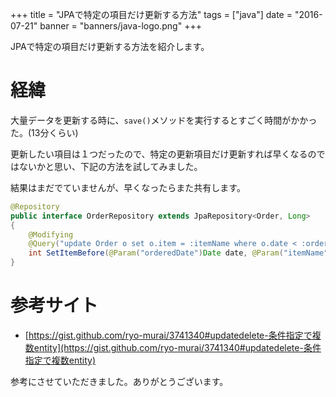 +++
title = "JPAで特定の項目だけ更新する方法"
tags = ["java"]
date = "2016-07-21"
banner = "banners/java-logo.png"
+++

JPAで特定の項目だけ更新する方法を紹介します。

<!--more-->
# 経緯
大量データを更新する時に、`save()`メソッドを実行するとすごく時間がかかった。(13分くらい)

更新したい項目は１つだったので、特定の更新項目だけ更新すれば早くなるのではないかと思い、下記の方法を試してみました。

結果はまだでていませんが、早くなったらまた共有します。


```java
@Repository
public interface OrderRepository extends JpaRepository<Order, Long>
{
    @Modifying
    @Query("update Order o set o.item = :itemName where o.date < :orderedDate")
    int SetItemBefore(@Param("orderedDate")Date date, @Param("itemName")String newItemName);
}
```
# 参考サイト
- [https://gist.github.com/ryo-murai/3741340#updatedelete-条件指定で複数entity](https://gist.github.com/ryo-murai/3741340#updatedelete-条件指定で複数entity)


参考にさせていただきました。ありがとうございます。

